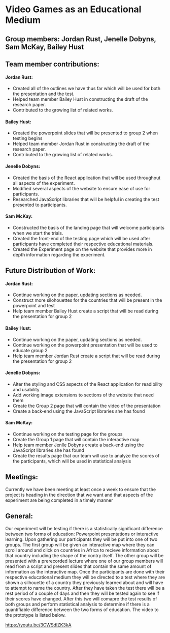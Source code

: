 # Video Games as an Educational Medium

## Group members: Jordan Rust, Jenelle Dobyns, Sam McKay, Bailey Hust

## Team member contributions:
#### Jordan Rust: 
- Created all of the outlines we have thus far which will be used for both the presentation and the test.
- Helped team member Bailey Hust in constructing the draft of the research paper.
- Contributed to the growing list of related works.
    
#### Bailey Hust:
- Created the powerpoint slides that will be presented to group 2 when testing begins
- Helped team member Jordan Rust in constructing the draft of the research paper.
- Contributed to the growing list of related works.
   
#### Jenelle Dobyns:
- Created the basis of the React application that will be used throughout all aspects of the experiment.
- Modified several aspects of the website to ensure ease of use for participants.
- Researched JavaScript libraries that will be helpful in creating the test presented to participants.
    
#### Sam McKay:
- Constructed the basis of the landing page that will welcome participants when we start the trials.
- Created the front-end of the testing page which will be used after participants have completed their respective educational materials.
- Created the Experiment page on the website that provides more in depth information regarding the experiment.


## Future Distribution of Work:
#### Jordan Rust:
- Continue working on the paper, updating sections as needed.
- Construct more silohouettes for the countries that will be present in the powerpoint and test
- Help team member Bailey Hust create a script that will be read during the presentation for group 2

#### Bailey Hust:
- Continue working on the paper, updating sections as needed.
- Continue working on the powerpoint presentation that will be used to educate group 2
- Help team member Jordan Rust create a script that will be read during the presentation for group 2

#### Jenelle Dobyns:
- Alter the styling and CSS aspects of the React application for readibility and usability
- Add working image extensions to sections of the website that need them
- Create the Group 2 page that will contain the video of the presentation
- Create a back-end using the JavaScript libraries she has found

#### Sam McKay:
- Continue working on the testing page for the groups
- Create the Group 1 page that will contain the interactive map
- Help team member Jenlle Dobyns create a back-end using the JavaScript libraries she has found
- Create the results page that our team will use to analyze the scores of the participants, which will be used in statistical analysis

## Meetings:
   Currently we have been meeting at least once a week to ensure that the project is heading in the direction that we want and that aspects of the experiment are being completed in a timely manner


## General:
   Our experiment will be testing if there is a statistically significant difference between two forms of education: Powerpoint presentations or interactive learning. Upon gathering our participants they will be put into one of two groups. The first group will be given an interactive map where they can scroll around and click on countries in Africa to recieve information about that country including the shape of the contry itself. The other group will be presented with a prerecorded lecture where one of our group members will read from a script and present slides that contain the same amount of information as the interactive map. Once the participants are done with their respective educational medium they will be directed to a test where they are shown a silhouette of a country they previously learned about and will have to attempt to name the country. After they have taken the test there will be a rest period of a couple of days and then they will be tested again to see if their scores have changed. After this twe will comapre the test results of both groups and perform statistical analysis to determine if there is a quantifiable difference between the two forms of education. The video to the prototype is listed below.
  
  https://youtu.be/3CWSdlZK3kA
